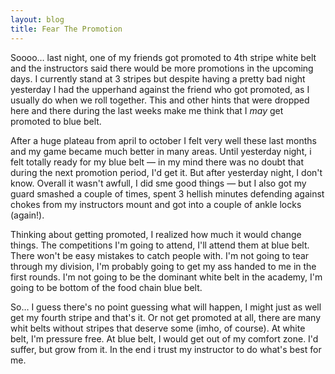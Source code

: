 ```yaml
---
layout: blog
title: Fear The Promotion
---
```

Soooo… last night, one of my friends got promoted to 4th stripe white belt and the instructors said there would be more promotions in the upcoming days. I currently stand at 3 stripes but despite having a pretty bad night yesterday I had the upperhand against the friend who got promoted, as I usually do when we roll together. This and other hints that were dropped here and there during the last weeks make me think that I *may* get promoted to blue belt.

After a huge plateau from april to october I felt very well these last months and my game became much better in many areas. Until yesterday night, i felt totally ready for my blue belt — in my mind there was no doubt that during the next promotion period, I'd get it. But after yesterday night, I don't know. Overall it wasn't awfull, I did sme good things — but I also got my guard smashed a couple of times, spent 3 hellish minutes defending against chokes from my instructors mount and got into a couple of ankle locks (again!).

Thinking about getting promoted, I realized how much it would change things. The competitions I'm going to attend, I'll attend them at blue belt. There won't be easy mistakes to catch people with. I'm not going to tear through my division, I'm probably going to get my ass handed to me in the first rounds. I'm not going to be the dominant white belt in the academy, I'm going to be bottom of the food chain blue belt.

So… I guess there's no point guessing what will happen, I might just as well get my fourth stripe and that's it. Or not get promoted at all, there are many whit belts without stripes that deserve some (imho, of course). At white belt, I'm pressure free. At blue belt, I would get out of my comfort zone. I'd suffer, but grow from it. In the end i trust my instructor to do what's best for me.